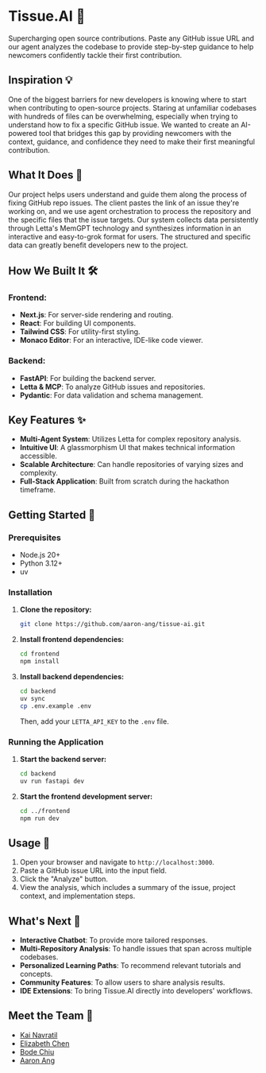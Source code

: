 # Tissue.AI 🤖

Supercharging open source contributions. Paste any GitHub issue URL and our agent analyzes the codebase to provide step-by-step guidance to help newcomers confidently tackle their first contribution.

## Inspiration 💡

One of the biggest barriers for new developers is knowing where to start when contributing to open-source projects. Staring at unfamiliar codebases with hundreds of files can be overwhelming, especially when trying to understand how to fix a specific GitHub issue. We wanted to create an AI-powered tool that bridges this gap by providing newcomers with the context, guidance, and confidence they need to make their first meaningful contribution.

## What It Does 🎯

Our project helps users understand and guide them along the process of fixing GitHub repo issues. The client pastes the link of an issue they're working on, and we use agent orchestration to process the repository and the specific files that the issue targets. Our system collects data persistently through Letta's MemGPT technology and synthesizes information in an interactive and easy-to-grok format for users. The structured and specific data can greatly benefit developers new to the project.

## How We Built It 🛠️

### Frontend:

- **Next.js**: For server-side rendering and routing.
- **React**: For building UI components.
- **Tailwind CSS**: For utility-first styling.
- **Monaco Editor**: For an interactive, IDE-like code viewer.

### Backend:

- **FastAPI**: For building the backend server.
- **Letta & MCP**: To analyze GitHub issues and repositories.
- **Pydantic**: For data validation and schema management.

## Key Features ✨

- **Multi-Agent System**: Utilizes Letta for complex repository analysis.
- **Intuitive UI**: A glassmorphism UI that makes technical information accessible.
- **Scalable Architecture**: Can handle repositories of varying sizes and complexity.
- **Full-Stack Application**: Built from scratch during the hackathon timeframe.

## Getting Started 🚀

### Prerequisites

- Node.js 20+
- Python 3.12+
- uv

### Installation

1. **Clone the repository:**
   ```bash
   git clone https://github.com/aaron-ang/tissue-ai.git
   ```
2. **Install frontend dependencies:**
   ```bash
   cd frontend
   npm install
   ```
3. **Install backend dependencies:**
   ```bash
   cd backend
   uv sync
   cp .env.example .env
   ```
   Then, add your `LETTA_API_KEY` to the `.env` file.

### Running the Application

1. **Start the backend server:**
   ```bash
   cd backend
   uv run fastapi dev
   ```
2. **Start the frontend development server:**
   ```bash
   cd ../frontend
   npm run dev
   ```

## Usage 📖

1. Open your browser and navigate to `http://localhost:3000`.
2. Paste a GitHub issue URL into the input field.
3. Click the "Analyze" button.
4. View the analysis, which includes a summary of the issue, project context, and implementation steps.

## What's Next 🔮

- **Interactive Chatbot**: To provide more tailored responses.
- **Multi-Repository Analysis**: To handle issues that span across multiple codebases.
- **Personalized Learning Paths**: To recommend relevant tutorials and concepts.
- **Community Features**: To allow users to share analysis results.
- **IDE Extensions**: To bring Tissue.AI directly into developers' workflows.

## Meet the Team 👋

- [Kai Navratil](https://www.linkedin.com/in/kairi-navratil/)
- [Elizabeth Chen](https://www.linkedin.com/in/elizabeth-c-059762238/)
- [Bode Chiu](https://www.linkedin.com/in/bodechiu/)
- [Aaron Ang](https://www.linkedin.com/in/aaron-ayd/)
